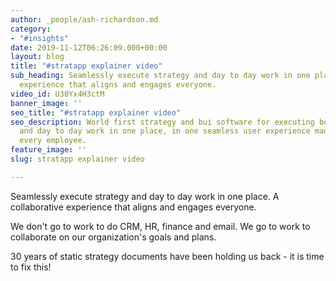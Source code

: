 ```yaml
---
author: _people/ash-richardson.md
category:
- "#insights"
date: 2019-11-12T06:26:09.000+00:00
layout: blog
title: "#stratapp explainer video"
sub_heading: Seamlessly execute strategy and day to day work in one place.  A collaborative
  experience that aligns and engages everyone.
video_id: U30Yx4H3ctM
banner_image: ''
seo_title: "#stratapp explainer video"
seo_description: World first strategy and bui software for executing both strategy
  and day to day work in one place, in one seamless user experience made easy for
  every employee.
feature_image: ''
slug: stratapp explainer video

---
```

Seamlessly execute strategy and day to day work in one place.  A collaborative experience that aligns and engages everyone.

We don't go to work to do CRM, HR, finance and email.  We go to work to collaborate on our organization's goals and plans.

30 years of static strategy documents have been holding us back - it is time to fix this!